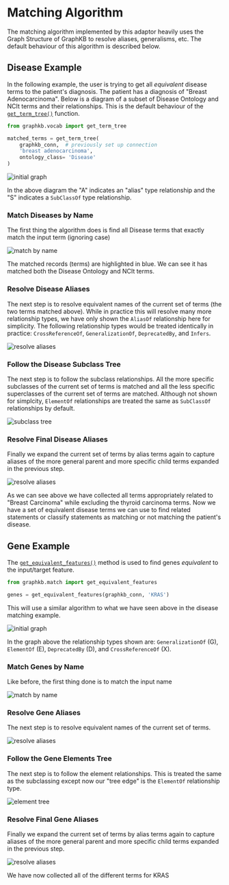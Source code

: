 # Matching Algorithm

The matching algorithm implemented by this adaptor heavily uses the Graph Structure of GraphKB
to resolve aliases, generalisms, etc. The default behaviour of this algorithm is described below.

## Disease Example

In the following example, the user is trying to get all *equivalent* disease terms to the patient's
diagnosis. The patient has a diagnosis of "Breast Adenocarcinoma". Below is a diagram of a subset of
Disease Ontology and NCIt terms and their relationships. This is the default behaviour of the
[`get_term_tree()`](./../reference/graphkb/vocab/#get_term_tree) function.

```python
from graphkb.vocab import get_term_tree

matched_terms = get_term_tree(
    graphkb_conn,  # previously set up connection
    'breast adenocarcinoma',
    ontology_class= 'Disease'
)
```

![initial graph](images/pori-disease-matching-1.png)

In the above diagram the "A" indicates an "alias" type relationship and the "S" indicates a `SubClassOf` type relationship.

### Match Diseases by Name

The first thing the algorithm does is find all Disease terms that exactly match the input term
(ignoring case)

![match by name](images/pori-disease-matching-2.png)

The matched records (terms) are highlighted in blue. We can see it has matched both the Disease
Ontology and NCIt terms.

### Resolve Disease Aliases

The next step is to resolve equivalent names of the current set of terms (the two terms matched
above). While in practice this will resolve many more relationship types, we have only shown
the `AliasOf` relationship here for simplicity. The following relationship types would be treated
identically in practice: `CrossReferenceOf`, `GeneralizationOf`, `DeprecatedBy`, and `Infers`.

![resolve aliases](images/pori-disease-matching-3.png)

### Follow the Disease Subclass Tree

The next step is to follow the subclass relationships. All the more specific subclasses of the
current set of terms is matched and all the less specific superclasses of the current set of terms
are matched. Although not shown for simplcity, `ElementOf` relationships are treated the same as
`SubClassOf` relationships by default.

![subclass tree](images/pori-disease-matching-4.png)

### Resolve Final Disease Aliases

Finally we expand the current set of terms by alias terms again to capture aliases of the more
general parent and more specific child terms expanded in the previous step.

![resolve aliases](images/pori-disease-matching-5.png)

As we can see above we have collected all terms appropriately related to "Breast Carcinoma" while
excluding the thyroid carcinoma terms. Now we have a set of equivalent disease terms we can use
to find related statements or classify statements as matching or not matching the patient's disease.

## Gene Example

The [`get_equivalent_features()`](./../reference/graphkb/match/#get_equivalent_features) method is
used to find genes *equivalent* to the input/target feature.

```python
from graphkb.match import get_equivalent_features

genes = get_equivalent_features(graphkb_conn, 'KRAS')
```

This will use a similar algorithm to what we have seen above in the disease matching example.

![initial graph](images/pori-gene-matching-1.png)

In the graph above the relationship types shown are: `GeneralizationOf` (G), `ElementOf` (E),
`DeprecatedBy` (D), and `CrossReferenceOf` (X).

### Match Genes by Name

Like before, the first thing done is to match the input name

![match by name](images/pori-gene-matching-2.png)

### Resolve Gene Aliases

The next step is to resolve equivalent names of the current set of terms.

![resolve aliases](images/pori-gene-matching-3.png)

### Follow the Gene Elements Tree

The next step is to follow the element relationships. This is treated the same as the subclassing
except now our "tree edge" is the `ElementOf` relationship type.

![element tree](images/pori-gene-matching-4.png)

### Resolve Final Gene Aliases

Finally we expand the current set of terms by alias terms again to capture aliases of the more
general parent and more specific child terms expanded in the previous step.

![resolve aliases](images/pori-gene-matching-5.png)

We have now collected all of the different terms for KRAS
